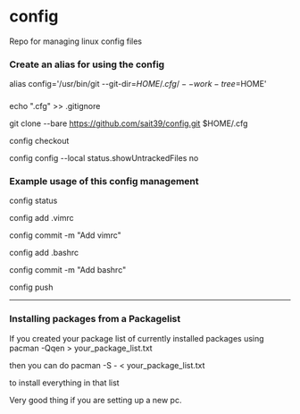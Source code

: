 # config
Repo for managing linux config files

### Create an alias for using the config

alias config='/usr/bin/git --git-dir=$HOME/.cfg/ --work-tree=$HOME'

###

echo ".cfg" >> .gitignore

git clone --bare https://github.com/sait39/config.git $HOME/.cfg

config checkout

config config --local status.showUntrackedFiles no

### Example usage of this config management

config status

config add .vimrc

config commit -m "Add vimrc"

config add .bashrc

config commit -m "Add bashrc"

config push

---

### Installing packages from a Packagelist

If you created your package list of currently installed packages using
pacman -Qqen > your_package_list.txt

then you can do
pacman -S - < your_package_list.txt

to install everything in that list

Very good thing if you are setting up a new pc.
